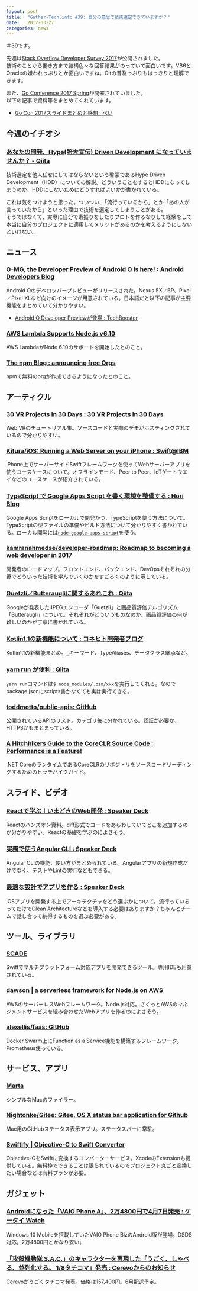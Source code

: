 ```yaml
---
layout: post
title:  "Gather-Tech.info #39: 自分の意思で技術選定できていますか？"
date:   2017-03-27
categories: news
---
```


＃39です。

先週は[Stack Overflow Developer Survey 2017](https://stackoverflow.com/insights/survey/2017)が公開されました。  
技術のことから働き方まで結構色々な回答結果がのっていて面白いです。VB6とOracleの嫌われっぷりとか面白いですね。Gitの普及っぷりもはっきりと理解できます。

また、[Go Conference 2017 Spring](https://gocon.connpass.com/event/52441/)が開催されていました。  
以下の記事で資料等をまとめてくれています。

- [Go Con 2017スライドまとめと感想 : ぺい](http://tikasan.hatenablog.com/entry/2017/03/25/225619)

## 今週のイチオシ

### [あなたの開発、Hype(誇大宣伝) Driven Development になっていませんか？ - Qiita](http://qiita.com/devneko/items/4f748253b2e2cd1192b1)

技術選定を他人任せにしてはならないという啓蒙であるHype Driven Development（HDD）についての解説。どういうことをするとHDDになってしまうのか、HDDにしないためにどうすればよいかが書かれている。

これは気をつけようと思った。ついつい、「流行っているから」とか「あの人が言っていたから」といった理由で技術を選定してしまうことがある。  
そうではなくて、実際に自分で素振りをしたりプロトを作るなりして経験をして本当に自分のプロジェクトに適用してメリットがあるのかを考えるようにしないといけない。

## ニュース

### [O-MG, the Developer Preview of Android O is here! : Android Developers Blog](https://android-developers.googleblog.com/2017/03/first-preview-of-android-o.html)

Android Oのデベロッパープレビューがリリースされた。Nexus 5X／6P、Pixel／Pixel XLなど向けのイメージが用意されている。日本語だと以下の記事が主要機能をまとめていて分かりやすい。

- [Android O Developer Previewが登場 : TechBooster](http://techbooster.org/android/17478/)

### [AWS Lambda Supports Node.js v6.10](https://aws.amazon.com/jp/about-aws/whats-new/2017/03/aws-lambda-supports-node-js-6-10/)

AWS LambdaがNode 6.10のサポートを開始したとのこと。

### [The npm Blog : announcing free Orgs](http://blog.npmjs.org/post/158718200065/announcing-free-orgs)

npmで無料のorgが作成できるようになったとのこと。

## アーティクル

### [30 VR Projects In 30 Days : 30 VR Projects In 30 Days](https://risonsimon.com/days-in-vr/)

Web VRのチュートリアル集。ソースコードと実際のデモがホスティングされているので分かりやすい。

### [Kitura/iOS: Running a Web Server on your iPhone : Swift@IBM](https://developer.ibm.com/swift/2017/03/13/kitura-ios/?utm_campaign=This%2BWeek%2Bin%2BSwift&utm_medium=email&utm_source=This_Week_in_Swift_124)

iPhone上でサーバーサイドSwiftフレームワークを使ってWebサーバーアプリを使うユースケースについて。オフラインモード、Peer to Peer、IoTゲートウエイなどのユースケースが紹介されている。

### [TypeScript で Google Apps Script を書く環境を整備する : Hori Blog](https://hori-ryota.com/blog/googleappsscript-by-typescript/)

Google Apps Scriptをローカルで開発かつ、TypeScriptを使う方法について。TypeScriptの型ファイルの準備やビルド方法について分かりやすく書かれている。ローカル開発には[`node-google-apps-script`](https://github.com/danthareja/node-google-apps-script)を使う。

### [kamranahmedse/developer-roadmap: Roadmap to becoming a web developer in 2017](https://github.com/kamranahmedse/developer-roadmap)

開発者のロードマップ。フロントエンド、バックエンド、DevOpsそれぞれの分野でどういった技術を学んでいくのかをすごろくのように示している。

### [Guetzli／Butteraugliに関するあれこれ : Qiita](http://qiita.com/yohhoy/items/406af27d4415c7bb6346)

Googleが発表したJPEGエンコーダ「Guetzli」と画品質評価アルゴリズム「Butteraugli」について。それぞれがどういうものなのか、画品質評価の何が難しいのかが丁寧に書かれている。

### [Kotlin1.1の新機能について : コネヒト開発者ブログ](http://tech.connehito.com/entry/2017/03/22/113000)

Kotlin1.1の新機能まとめ。`_`キーワード、TypeAliases、データクラス継承など。

### [yarn run が便利 : Qiita](http://qiita.com/y13i/items/27d39edac23b7a867935)

`yarn run`コマンドは`$ node_modules/.bin/xxx`を実行してくれる。なのでpackage.jsonにscripts書かなくても実は実行できる。

### [toddmotto/public-apis: GitHub](https://github.com/toddmotto/public-apis)

公開されているAPIのリスト。カテゴリ毎に分かれている。認証が必要か、HTTPSかもまとまっている。

### [A Hitchhikers Guide to the CoreCLR Source Code : Performance is a Feature!](http://mattwarren.org/2017/03/23/Hitchhikers-Guide-to-the-CoreCLR-Source-Code/)

.NET CoreのランタイムであるCoreCLRのリポジトリをソースコードリーディングするためのヒッチハイクガイド。

## スライド、ビデオ

### [Reactで学ぶ！いまどきのWeb開発 : Speaker Deck](https://speakerdeck.com/fand/reactdexue-bu-imadokifalsewebkai-fa)

Reactのハンズオン資料。diff形式でコードをあらわしていてどこを追加するのか分かりやすい。Reactの基礎を学ぶのによさそう。

### [実務で使うAngular CLI : Speaker Deck](https://speakerdeck.com/armorik83/shi-wu-deshi-uangular-cli)

Angular CLIの機能、使い方がまとめられている。Angularアプリの新規作成だけでなく、テストやLintの実行などもできる。

### [最適な設計でアプリを作る : Speaker Deck](https://speakerdeck.com/tattn/zui-shi-nashe-ji-deapuriwozuo-ru)

iOSアプリを開発する上でアーキテクチャをどう選ぶかについて。流行っているってだけでClean Architectureなどを導入する必要はありますか？ちゃんとチームで話し合って納得するものを選ぶ必要がある。

## ツール、ライブラリ

### [SCADE](http://www.scade.io/)

Swiftでマルチプラットフォーム対応アプリを開発できるツール。専用IDEも用意されている。

### [dawson | a serverless framework for Node.js on AWS](https://dawson.sh/)

AWSのサーバーレスWebフレームワーク。Node.js対応。さくっとAWSのマネジメントサービスを組み合わせたWebアプリを作るのによさそう。

### [alexellis/faas: GitHub](https://github.com/alexellis/faas)

Docker Swarm上にFunction as a Service機能を構築するフレームワーク。Prometheus使っている。

## サービス、アプリ

### [Marta](https://marta.yanex.org/)

シンプルなMacのファイラー。

### [Nightonke/Gitee: Gitee, OS X status bar application for Github](https://github.com/Nightonke/Gitee)

Mac用のGitHubステータス表示アプリ。ステータスバーに常駐。

### [Swiftify | Objective-C to Swift Converter](https://objectivec2swift.com/#/home/main)

Objective-CをSwiftに変換するコンバーターサービス。XcodeのExtensionも提供している。無料枠でできることは限られているのでプロジェクト丸ごと変換したい場合などは有料プランが必要。

## ガジェット

### [Androidになった「VAIO Phone A」、2万4800円で4月7日発売 : ケータイ Watch](http://k-tai.watch.impress.co.jp/docs/news/1050435.html)

Windows 10 Mobileを搭載していたVAIO Phone BizのAndroid版が登場。DSDS対応。2万4800円とかなり安い。

### [「攻殻機動隊 S.A.C.」のキャラクターを再現した「うごく、しゃべる、並列化する。 1/8タチコマ」発売 : Cerevoからのお知らせ](https://info-blog.cerevo.com/2017/03/23/3418/)

Cerevoがうごくタチコマ発表。価格は157,400円。6月配送予定。